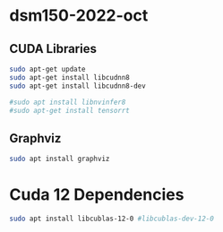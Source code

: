 # dsm150-2022-oct

## CUDA Libraries

```bash
sudo apt-get update
sudo apt-get install libcudnn8
sudo apt-get install libcudnn8-dev

#sudo apt install libnvinfer8
#sudo apt-get install tensorrt
```

## Graphviz

```bash
sudo apt install graphviz
```

# Cuda 12 Dependencies

```bash
sudo apt install libcublas-12-0 #libcublas-dev-12-0
```